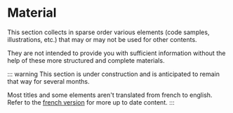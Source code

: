 # Material

This section collects in sparse order various elements (code samples, illustrations, etc.) that may or may not be used for other contents.

They are not intended to provide you with sufficient information without the help of these more structured and complete materials.

::: warning
This section is under construction and is anticipated to remain that way for several months.

Most titles and some elements aren't translated from french to english.\
Refer to the [french version](/fr/material/) for more up to date content.
:::
